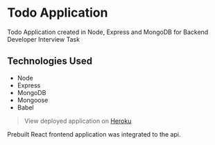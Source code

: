 # Todo Application

Todo Application created in Node, Express and MongoDB for Backend Developer Interview Task

## Technologies Used
  * Node
  * Express
  * MongoDB
  * Mongoose
  * Babel



> View deployed application on [Heroku](https://arcane-atoll-55978.herokuapp.com/)


Prebuilt React frontend application was integrated to the api.

